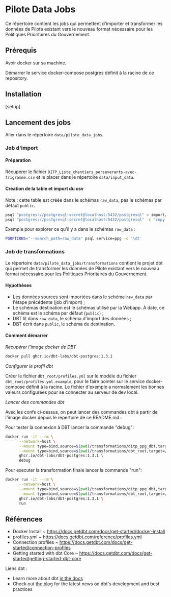 # Pilote Data Jobs

Ce répertoire contient les jobs qui permettent d'importer et transformer les données de Pilote existant vers le nouveau format nécessaire pour les Politiques Prioritaires du Gouvernement.

## Prérequis

Avoir docker sur sa machine.

Démarrer le service docker-compose postgres définit à la racine de ce
repository.

## Installation

[setup]

## Lancement des jobs

Aller dans le répertoire `data/pilote_data_jobs`.

### Job d'import

#### Préparation

Récupérer le fichier `DITP_Liste_chantiers_perseverants-avec-trigramme.csv` et le placer dans le répertoire `data/input_data`.

#### Création de la table et import du csv

Note : cette table est créée dans le schémas `raw_data`, pas le schémas par défaut `public`.

``` bash
psql "postgres://postgresql:secret@localhost:5432/postgresql" < import/reset.sql
psql "postgres://postgresql:secret@localhost:5432/postgresql" -c "copy raw_data.ditp_liste_chantiers_perseverants_avec_trigramme from STDIN with csv delimiter ',' header;" < ../input_data/DITP_Liste_chantiers_perseverants-avec-trigramme.csv
```

Exemple pour explorer ce qu'il y a dans le schémas `raw_data` :

``` bash
PGOPTIONS="--search_path=raw_data" psql service=ppg -c '\dt'
```

### Job de transformations

Le répertoire `data/pilote_data_jobs/transformations` contient le projet dbt qui permet de transformer les données de Pilote existant vers le nouveau format nécessaire pour les Politiques Prioritaires du Gouvernement.

#### Hypothèses

- Les données sources sont importées dans le schéma `raw_data` par l'étape précédente (job d'import) ;
- Le schémas destination est le schémas utilisé par la Webapp. À date, ce schéma est le schéma par défaut (`public`) ;
- DBT lit dans `raw_data`, le schéma d'import des données ;
- DBT écrit dans `public`, le schéma de destination.

#### Comment démarrer

*Récupérer l'image docker de DBT*

``` bash
docker pull ghcr.io/dbt-labs/dbt-postgres:1.3.1
```

*Configurer le profil dbt*

Créer le fichier `dbt_root/profiles.yml` sur le modèle du fichier `dbt_root/profiles.yml.example`, pour le faire pointer sur le service docker-compose définit à la racine. Le fichier d'exemple a normalement les bonnes valeurs configurées pour se connecter au serveur de dev local.

*Lancer des commandes dbt*

Avec les confs ci-dessus, on peut lancer des commandes dbt à partir de l'image docker depuis le répertoire de ce README.md :

Pour tester la connexion à DBT lancer la commande "debug": 

``` bash
docker run -it --rm \
      --network=host \
      --mount type=bind,source=$(pwd)/transformations/ditp_ppg_dbt,target=/usr/app \
      --mount type=bind,source=$(pwd)/transformations/dbt_root,target=/root/.dbt/ \
      ghcr.io/dbt-labs/dbt-postgres:1.3.1 \
      debug
```

Pour executer la transformation finale lancer la commande "run":

``` bash
docker run -it --rm \
      --network=host \
      --mount type=bind,source=$(pwd)/transformations/ditp_ppg_dbt,target=/usr/app \
      --mount type=bind,source=$(pwd)/transformations/dbt_root,target=/root/.dbt/ \
      ghcr.io/dbt-labs/dbt-postgres:1.3.1 \
      run
```

## Références

- Docker Install ~ <https://docs.getdbt.com/docs/get-started/docker-install>
- profiles.yml ~ <https://docs.getdbt.com/reference/profiles.yml>
- Connection profiles ~ <https://docs.getdbt.com/docs/get-started/connection-profiles>
- Getting started with dbt Core ~ <https://docs.getdbt.com/docs/get-started/getting-started-dbt-core>

Liens dbt :

- Learn more about dbt [in the docs](https://docs.getdbt.com/docs/introduction)
- Check out [the blog](https://blog.getdbt.com/) for the latest news on dbt's development and best practices
